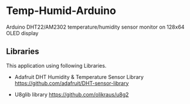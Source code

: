 # Temp-Humid-Arduino
Arduino DHT22/AM2302 temperature/humidity sensor monitor on 128x64 OLED display


## Libraries
This application using following Libraries.

- Adafruit DHT Humidity & Temperature Sensor Library
https://github.com/adafruit/DHT-sensor-library

- U8glib library
https://github.com/olikraus/u8g2

